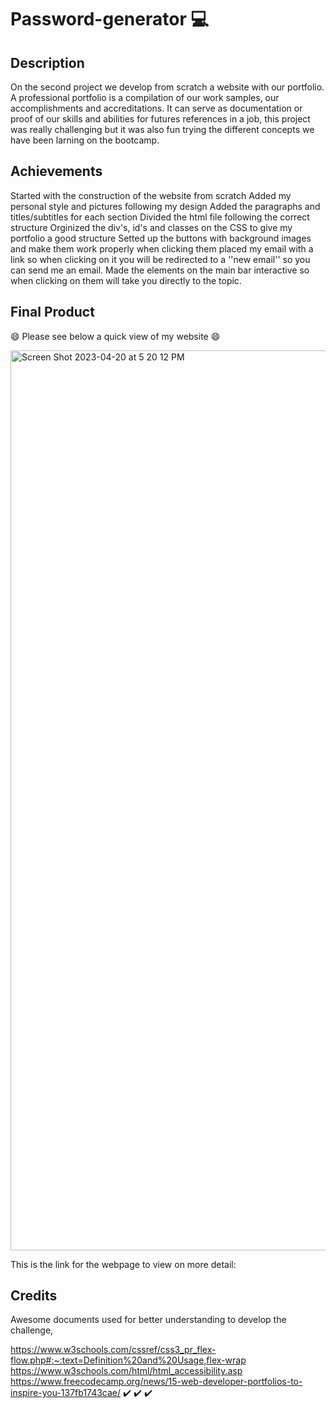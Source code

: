 # Password-generator 💻

## Description
On the second project we develop from scratch a website with our portfolio. A professional portfolio is a compilation of our work samples, our accomplishments and accreditations. It can serve as documentation or proof of our skills and abilities for futures references in a job, this project was really challenging but it was also fun trying the different concepts we have been larning on the bootcamp.

## Achievements
Started with the construction of the website from scratch
Added my personal style and pictures following my design
Added the paragraphs and titles/subtitles for each section
Divided the html file following the correct structure
Orginized the div's, id's and classes on the CSS to give my portfolio a good structure
Setted up the buttons with background images and make them work properly when clicking them
placed my email with a link so when clicking on it you will be redirected to a ''new email'' so you can send me an email.
Made the elements on the main bar interactive so when clicking on them will take you directly to the topic.

## Final Product
😄 Please see below a quick view of my website 😄
 
<img width="1440" alt="Screen Shot 2023-04-20 at 5 20 12 PM" src="https://user-images.githubusercontent.com/128196586/233490237-a4f70dbf-2ddf-452a-a716-abe9d26380ca.png">

This is the link for the webpage to view on more detail: 

## Credits
Awesome documents used for better understanding to develop the challenge,

https://www.w3schools.com/cssref/css3_pr_flex-flow.php#:~:text=Definition%20and%20Usage,flex-wrap
https://www.w3schools.com/html/html_accessibility.asp
https://www.freecodecamp.org/news/15-web-developer-portfolios-to-inspire-you-137fb1743cae/
✔️ ✔️ ✔️
